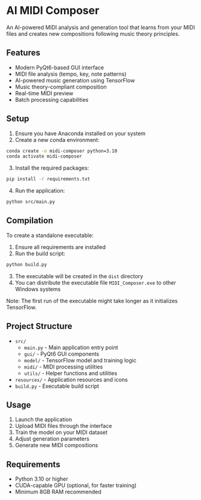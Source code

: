# AI MIDI Composer

An AI-powered MIDI analysis and generation tool that learns from your MIDI files and creates new compositions following music theory principles.

## Features

- Modern PyQt6-based GUI interface
- MIDI file analysis (tempo, key, note patterns)
- AI-powered music generation using TensorFlow
- Music theory-compliant composition
- Real-time MIDI preview
- Batch processing capabilities

## Setup

1. Ensure you have Anaconda installed on your system
2. Create a new conda environment:
```bash
conda create -n midi-composer python=3.10
conda activate midi-composer
```

3. Install the required packages:
```bash
pip install -r requirements.txt
```

4. Run the application:
```bash
python src/main.py
```

## Compilation

To create a standalone executable:

1. Ensure all requirements are installed
2. Run the build script:
```bash
python build.py
```
3. The executable will be created in the `dist` directory
4. You can distribute the executable file `MIDI_Composer.exe` to other Windows systems

Note: The first run of the executable might take longer as it initializes TensorFlow.

## Project Structure

- `src/`
  - `main.py` - Main application entry point
  - `gui/` - PyQt6 GUI components
  - `model/` - TensorFlow model and training logic
  - `midi/` - MIDI processing utilities
  - `utils/` - Helper functions and utilities
- `resources/` - Application resources and icons
- `build.py` - Executable build script

## Usage

1. Launch the application
2. Upload MIDI files through the interface
3. Train the model on your MIDI dataset
4. Adjust generation parameters
5. Generate new MIDI compositions

## Requirements

- Python 3.10 or higher
- CUDA-capable GPU (optional, for faster training)
- Minimum 8GB RAM recommended 
